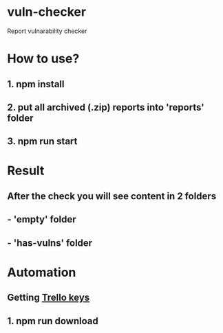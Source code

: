 # vuln-checker
Report vulnarability checker

# How to use? 

## 1. npm install
## 2. put all archived (.zip) reports into 'reports' folder
## 3. npm run start

# Result
## After the check you will see content in 2 folders
## - 'empty' folder 
## - 'has-vulns' folder

# Automation
## Getting [Trello keys](https://docs.servicenow.com/bundle/quebec-it-asset-management/page/product/software-asset-management2/task/generate-trello-apikey-token.html)

## 1. npm run download